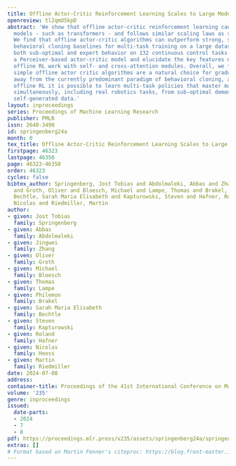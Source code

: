 ```yaml
---
title: Offline Actor-Critic Reinforcement Learning Scales to Large Models
openreview: tl2qmO5kpD
abstract: 'We show that offline actor-critic reinforcement learning can scale to large
  models - such as transformers - and follows similar scaling laws as supervised learning.
  We find that offline actor-critic algorithms can outperform strong, supervised,
  behavioral cloning baselines for multi-task training on a large dataset; containing
  both sub-optimal and expert behavior on 132 continuous control tasks. We introduce
  a Perceiver-based actor-critic model and elucidate the key features needed to make
  offline RL work with self- and cross-attention modules. Overall, we find that: i)
  simple offline actor critic algorithms are a natural choice for gradually moving
  away from the currently predominant paradigm of behavioral cloning, and ii) via
  offline RL it is possible to learn multi-task policies that master many domains
  simultaneously, including real robotics tasks, from sub-optimal demonstrations or
  self-generated data.'
layout: inproceedings
series: Proceedings of Machine Learning Research
publisher: PMLR
issn: 2640-3498
id: springenberg24a
month: 0
tex_title: Offline Actor-Critic Reinforcement Learning Scales to Large Models
firstpage: 46323
lastpage: 46350
page: 46323-46350
order: 46323
cycles: false
bibtex_author: Springenberg, Jost Tobias and Abdolmaleki, Abbas and Zhang, Jingwei
  and Groth, Oliver and Bloesch, Michael and Lampe, Thomas and Brakel, Philemon and
  Bechtle, Sarah Maria Elisabeth and Kapturowski, Steven and Hafner, Roland and Heess,
  Nicolas and Riedmiller, Martin
author:
- given: Jost Tobias
  family: Springenberg
- given: Abbas
  family: Abdolmaleki
- given: Jingwei
  family: Zhang
- given: Oliver
  family: Groth
- given: Michael
  family: Bloesch
- given: Thomas
  family: Lampe
- given: Philemon
  family: Brakel
- given: Sarah Maria Elisabeth
  family: Bechtle
- given: Steven
  family: Kapturowski
- given: Roland
  family: Hafner
- given: Nicolas
  family: Heess
- given: Martin
  family: Riedmiller
date: 2024-07-08
address:
container-title: Proceedings of the 41st International Conference on Machine Learning
volume: '235'
genre: inproceedings
issued:
  date-parts:
  - 2024
  - 7
  - 8
pdf: https://proceedings.mlr.press/v235/assets/springenberg24a/springenberg24a.pdf
extras: []
# Format based on Martin Fenner's citeproc: https://blog.front-matter.io/posts/citeproc-yaml-for-bibliographies/
---
```

